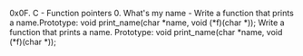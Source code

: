 0x0F. C - Function pointers
0. What's my name - Write a function that prints a name.Prototype: void print_name(char *name, void (*f)(char *));
Write a function that prints a name.
Prototype: void print_name(char *name, void (*f)(char *));
